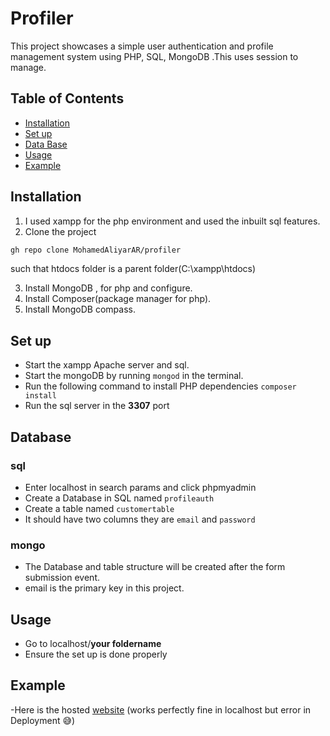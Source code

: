 # Profiler

This project showcases a simple user authentication and profile management system using PHP, SQL, MongoDB .This uses session to manage.

## Table of Contents

- [Installation](#installation)
- [Set up](#set-up)
- [Data Base](#database)
- [Usage](#usage)
- [Example](#example)


## Installation

1. I used xampp for the php environment and used the inbuilt sql features.
2. Clone the project

```bash
gh repo clone MohamedAliyarAR/profiler
```
such that htdocs   folder is a parent folder(C:\xampp\htdocs\)

3. Install MongoDB , for php and configure.
4. Install Composer(package manager for php).
5. Install MongoDB compass.


## Set up
- Start the xampp Apache server and sql.
- Start the mongoDB by running `mongod` in the terminal.
- Run the following command to install PHP dependencies `composer install`
- Run the sql server in the **3307** port

## Database 
  ### sql
  - Enter localhost in search params and click phpmyadmin 
   - Create a Database in SQL named `profileauth`
   - Create a table named `customertable`
   - It should have two columns they are `email` and `password`
  ### mongo
  - The Database and table structure will be created after the form submission event.
  - email is the primary key in this project.
## Usage
 - Go to localhost/**your foldername**
 - Ensure the set up is done properly
## Example
-Here is the hosted [website](https://spotless-interest-production.up.railway.app/index.html) (works perfectly fine in localhost but error in Deployment 😅)
